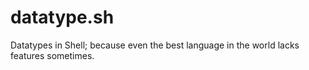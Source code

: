 # datatype.sh
Datatypes in Shell; because even the best language in the world lacks features sometimes.
